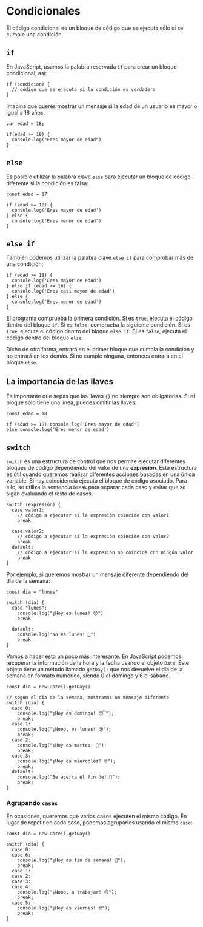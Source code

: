 # Condicionales

El código condicional es un bloque de código que se ejecuta sólo si se cumple una condición.

## `if`

En JavaScript, usamos la palabra reservada `if` para crear un bloque condicional, así:

```js:line-numbers
if (condición) {
  // código que se ejecuta si la condición es verdadera
}
```

Imagina que querés mostrar un mensaje si la edad de un usuario es mayor o igual a 18 años.

```js:line-numbers
var edad = 18;

if(edad >= 18) {
  console.log("Eres mayor de edad")
}
```

## `else`

Es posible utilizar la palabra clave `else` para ejecutar un bloque de código diferente si la condición es falsa:

```js:line-numbers
const edad = 17

if (edad >= 18) {
  console.log('Eres mayor de edad')
} else {
  console.log('Eres menor de edad')
}
```

## `else if`

También podemos utilizar la palabra clave `else if` para comprobar más de una condición:

```js:line-numbers
if (edad >= 18) {
  console.log('Eres mayor de edad')
} else if (edad >= 16) {
  console.log('Eres casi mayor de edad')
} else {
  console.log('Eres menor de edad')
}
```

El programa comprueba la primera condición. Si es `true`, ejecuta el código dentro del bloque `if`. Si es `false`, comprueba la siguiente condición. Si es `true`, ejecuta el código dentro del bloque `else if`. Si es `false`, ejecuta el código dentro del bloque `else`.

Dicho de otra forma, entrará en el primer bloque que cumpla la condición y no entrará en los demás. Si no cumple ninguna, entonces entrará en el bloque `else`.

## La importancia de las llaves

Es importante que sepas que las llaves `{}` no siempre son obligatorias. Si el bloque sólo tiene una línea, puedes omitir las llaves:

```js:line-numbers
const edad = 18

if (edad >= 18) console.log('Eres mayor de edad')
else console.log('Eres menor de edad')
```

## `switch`

`switch` es una estructura de control que nos permite ejecutar diferentes bloques de código dependiendo del valor de una **expresión**. Esta estructura es útil cuando queremos realizar diferentes acciones basadas en una única variable. Si hay coincidencia ejecuta el bloque de código asociado. Para ello, se utiliza la sentencia `break` para separar cada caso y evitar que se sigan evaluando el resto de casos.

```js:line-numbers
switch (expresión) {
  case valor1:
    // código a ejecutar si la expresión coincide con valor1
    break

  case valor2:
    // código a ejecutar si la expresión coincide con valor2
    break
  default:
    // código a ejecutar si la expresión no coincide con ningún valor
    break
}
```

Por ejemplo, si queremos mostrar un mensaje diferente dependiendo del día de la semana:

```js:line-numbers
const dia = "lunes"

switch (dia) {
  case "lunes":
    console.log("¡Hoy es lunes! 😢")
    break

  default:
    console.log("No es lunes! 🚀")
    break
}
```

Vamos a hacer esto un poco más interesante. En JavaScript podemos recuperar la información de la hora y la fecha usando el objeto `Date`. Este objeto tiene un método llamado `getDay()` que nos devuelve el día de la semana en formato numérico, siendo 0 el domingo y 6 el sábado.

```js:line-numbers
const dia = new Date().getDay()

// segun el dia de la semana, mostramos un mensaje diferente
switch (dia) {
  case 0:
    console.log("¡Hoy es domingo! 😴");
    break;
  case 1:
    console.log("¡Nooo, es lunes! 😢");
    break;
  case 2:
    console.log("¡Hoy es martes! 🥵");
    break;
  case 3:
    console.log("¡Hoy es miércoles! 🤓");
    break;
  default:
    console.log("Se acerca el fin de! 🚀");
    break;
}
```

### Agrupando `cases`

En ocasiones, queremos que varios casos ejecuten el mismo código. En lugar de repetir en cada caso, podemos agruparlos usando el mismo `case`:

```js:line-numbers
const dia = new Date().getDay()

switch (dia) {
  case 0:
  case 6:
    console.log("¡Hoy es fin de semana! 🥳");
    break;
  case 1:
  case 2:
  case 3:
  case 4:
    console.log("¡Nooo, a trabajar! 😢");
    break;
  case 5:
    console.log("¡Hoy es viernes! 🤓");
    break;
}
```
